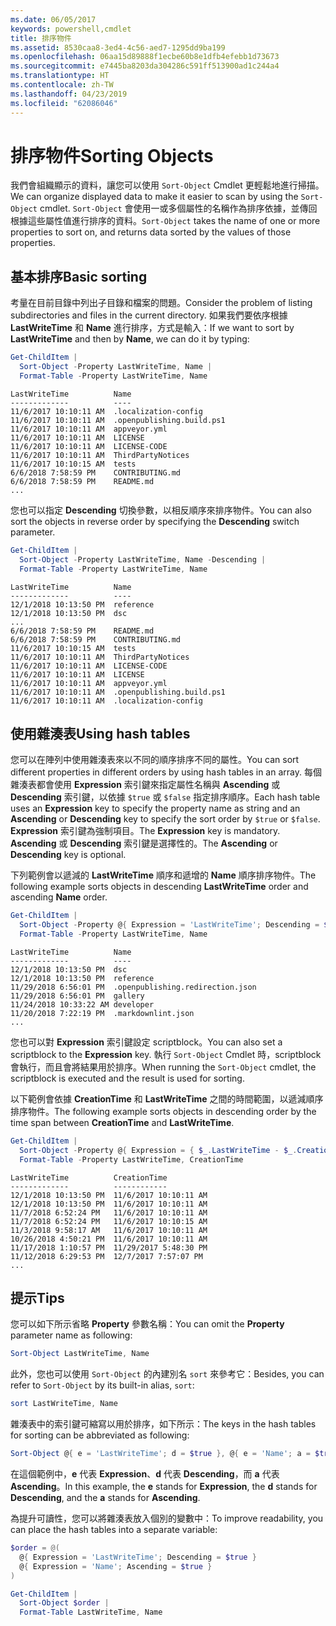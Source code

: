 ```yaml
---
ms.date: 06/05/2017
keywords: powershell,cmdlet
title: 排序物件
ms.assetid: 8530caa8-3ed4-4c56-aed7-1295dd9ba199
ms.openlocfilehash: 06aa15d89888f1ecbe60b8e1dfb4efebb1d73673
ms.sourcegitcommit: e7445ba8203da304286c591ff513900ad1c244a4
ms.translationtype: HT
ms.contentlocale: zh-TW
ms.lasthandoff: 04/23/2019
ms.locfileid: "62086046"
---
```

# <a name="sorting-objects"></a><span data-ttu-id="b976b-103">排序物件</span><span class="sxs-lookup"><span data-stu-id="b976b-103">Sorting Objects</span></span>

<span data-ttu-id="b976b-104">我們會組織顯示的資料，讓您可以使用 `Sort-Object` Cmdlet 更輕鬆地進行掃描。</span><span class="sxs-lookup"><span data-stu-id="b976b-104">We can organize displayed data to make it easier to scan by using the `Sort-Object` cmdlet.</span></span> <span data-ttu-id="b976b-105">`Sort-Object` 會使用一或多個屬性的名稱作為排序依據，並傳回根據這些屬性值進行排序的資料。</span><span class="sxs-lookup"><span data-stu-id="b976b-105">`Sort-Object` takes the name of one or more properties to sort on, and returns data sorted by the values of those properties.</span></span>

## <a name="basic-sorting"></a><span data-ttu-id="b976b-106">基本排序</span><span class="sxs-lookup"><span data-stu-id="b976b-106">Basic sorting</span></span>

<span data-ttu-id="b976b-107">考量在目前目錄中列出子目錄和檔案的問題。</span><span class="sxs-lookup"><span data-stu-id="b976b-107">Consider the problem of listing subdirectories and files in the current directory.</span></span>
<span data-ttu-id="b976b-108">如果我們要依序根據 **LastWriteTime** 和 **Name** 進行排序，方式是輸入：</span><span class="sxs-lookup"><span data-stu-id="b976b-108">If we want to sort by **LastWriteTime** and then by **Name**, we can do it by typing:</span></span>

```powershell
Get-ChildItem |
  Sort-Object -Property LastWriteTime, Name |
  Format-Table -Property LastWriteTime, Name
```

```output
LastWriteTime          Name
-------------          ----
11/6/2017 10:10:11 AM  .localization-config
11/6/2017 10:10:11 AM  .openpublishing.build.ps1
11/6/2017 10:10:11 AM  appveyor.yml
11/6/2017 10:10:11 AM  LICENSE
11/6/2017 10:10:11 AM  LICENSE-CODE
11/6/2017 10:10:11 AM  ThirdPartyNotices
11/6/2017 10:10:15 AM  tests
6/6/2018 7:58:59 PM    CONTRIBUTING.md
6/6/2018 7:58:59 PM    README.md
...
```

<span data-ttu-id="b976b-109">您也可以指定 **Descending** 切換參數，以相反順序來排序物件。</span><span class="sxs-lookup"><span data-stu-id="b976b-109">You can also sort the objects in reverse order by specifying the **Descending** switch parameter.</span></span>

```powershell
Get-ChildItem |
  Sort-Object -Property LastWriteTime, Name -Descending |
  Format-Table -Property LastWriteTime, Name
```

```output
LastWriteTime          Name
-------------          ----
12/1/2018 10:13:50 PM  reference
12/1/2018 10:13:50 PM  dsc
...
6/6/2018 7:58:59 PM    README.md
6/6/2018 7:58:59 PM    CONTRIBUTING.md
11/6/2017 10:10:15 AM  tests
11/6/2017 10:10:11 AM  ThirdPartyNotices
11/6/2017 10:10:11 AM  LICENSE-CODE
11/6/2017 10:10:11 AM  LICENSE
11/6/2017 10:10:11 AM  appveyor.yml
11/6/2017 10:10:11 AM  .openpublishing.build.ps1
11/6/2017 10:10:11 AM  .localization-config
```

## <a name="using-hash-tables"></a><span data-ttu-id="b976b-110">使用雜湊表</span><span class="sxs-lookup"><span data-stu-id="b976b-110">Using hash tables</span></span>

<span data-ttu-id="b976b-111">您可以在陣列中使用雜湊表來以不同的順序排序不同的屬性。</span><span class="sxs-lookup"><span data-stu-id="b976b-111">You can sort different properties in different orders by using hash tables in an array.</span></span>
<span data-ttu-id="b976b-112">每個雜湊表都會使用 **Expression** 索引鍵來指定屬性名稱與 **Ascending** 或 **Descending** 索引鍵，以依據 `$true` 或 `$false` 指定排序順序。</span><span class="sxs-lookup"><span data-stu-id="b976b-112">Each hash table uses an **Expression** key to specify the property name as string and an **Ascending** or **Descending** key to specify the sort order by `$true` or `$false`.</span></span>
<span data-ttu-id="b976b-113">**Expression** 索引鍵為強制項目。</span><span class="sxs-lookup"><span data-stu-id="b976b-113">The **Expression** key is mandatory.</span></span>
<span data-ttu-id="b976b-114">**Ascending** 或 **Descending** 索引鍵是選擇性的。</span><span class="sxs-lookup"><span data-stu-id="b976b-114">The **Ascending** or **Descending** key is optional.</span></span>

<span data-ttu-id="b976b-115">下列範例會以遞減的 **LastWriteTime** 順序和遞增的 **Name** 順序排序物件。</span><span class="sxs-lookup"><span data-stu-id="b976b-115">The following example sorts objects in descending **LastWriteTime** order and ascending **Name** order.</span></span>

```powershell
Get-ChildItem |
  Sort-Object -Property @{ Expression = 'LastWriteTime'; Descending = $true }, @{ Expression = 'Name'; Ascending = $true } |
  Format-Table -Property LastWriteTime, Name
```

```output
LastWriteTime          Name
-------------          ----
12/1/2018 10:13:50 PM  dsc
12/1/2018 10:13:50 PM  reference
11/29/2018 6:56:01 PM  .openpublishing.redirection.json
11/29/2018 6:56:01 PM  gallery
11/24/2018 10:33:22 AM developer
11/20/2018 7:22:19 PM  .markdownlint.json
...
```

<span data-ttu-id="b976b-116">您也可以對 **Expression** 索引鍵設定 scriptblock。</span><span class="sxs-lookup"><span data-stu-id="b976b-116">You can also set a scriptblock to the **Expression** key.</span></span>
<span data-ttu-id="b976b-117">執行 `Sort-Object` Cmdlet 時，scriptblock 會執行，而且會將結果用於排序。</span><span class="sxs-lookup"><span data-stu-id="b976b-117">When running the `Sort-Object` cmdlet, the scriptblock is executed and the result is used for sorting.</span></span>

<span data-ttu-id="b976b-118">以下範例會依據 **CreationTime** 和 **LastWriteTime** 之間的時間範圍，以遞減順序排序物件。</span><span class="sxs-lookup"><span data-stu-id="b976b-118">The following example sorts objects in descending order by the time span between **CreationTime** and **LastWriteTime**.</span></span>

```powershell
Get-ChildItem |
  Sort-Object -Property @{ Expression = { $_.LastWriteTime - $_.CreationTime }; Descending = $true } |
  Format-Table -Property LastWriteTime, CreationTime
```

```output
LastWriteTime          CreationTime
-------------          ------------
12/1/2018 10:13:50 PM  11/6/2017 10:10:11 AM
12/1/2018 10:13:50 PM  11/6/2017 10:10:11 AM
11/7/2018 6:52:24 PM   11/6/2017 10:10:11 AM
11/7/2018 6:52:24 PM   11/6/2017 10:10:15 AM
11/3/2018 9:58:17 AM   11/6/2017 10:10:11 AM
10/26/2018 4:50:21 PM  11/6/2017 10:10:11 AM
11/17/2018 1:10:57 PM  11/29/2017 5:48:30 PM
11/12/2018 6:29:53 PM  12/7/2017 7:57:07 PM
...
```

## <a name="tips"></a><span data-ttu-id="b976b-119">提示</span><span class="sxs-lookup"><span data-stu-id="b976b-119">Tips</span></span>

<span data-ttu-id="b976b-120">您可以如下所示省略 **Property** 參數名稱：</span><span class="sxs-lookup"><span data-stu-id="b976b-120">You can omit the **Property** parameter name as following:</span></span>

```powershell
Sort-Object LastWriteTime, Name
```

<span data-ttu-id="b976b-121">此外，您也可以使用 `Sort-Object` 的內建別名 `sort` 來參考它：</span><span class="sxs-lookup"><span data-stu-id="b976b-121">Besides, you can refer to `Sort-Object` by its built-in alias, `sort`:</span></span>

```powershell
sort LastWriteTime, Name
```

<span data-ttu-id="b976b-122">雜湊表中的索引鍵可縮寫以用於排序，如下所示：</span><span class="sxs-lookup"><span data-stu-id="b976b-122">The keys in the hash tables for sorting can be abbreviated as following:</span></span>

```powershell
Sort-Object @{ e = 'LastWriteTime'; d = $true }, @{ e = 'Name'; a = $true }
```

<span data-ttu-id="b976b-123">在這個範例中，**e** 代表 **Expression**、**d** 代表 **Descending**，而 **a** 代表 **Ascending**。</span><span class="sxs-lookup"><span data-stu-id="b976b-123">In this example, the **e** stands for **Expression**, the **d** stands for **Descending**, and the **a** stands for **Ascending**.</span></span>

<span data-ttu-id="b976b-124">為提升可讀性，您可以將雜湊表放入個別的變數中：</span><span class="sxs-lookup"><span data-stu-id="b976b-124">To improve readability, you can place the hash tables into a separate variable:</span></span>

```powershell
$order = @(
  @{ Expression = 'LastWriteTime'; Descending = $true }
  @{ Expression = 'Name'; Ascending = $true }
)

Get-ChildItem |
  Sort-Object $order |
  Format-Table LastWriteTime, Name
```